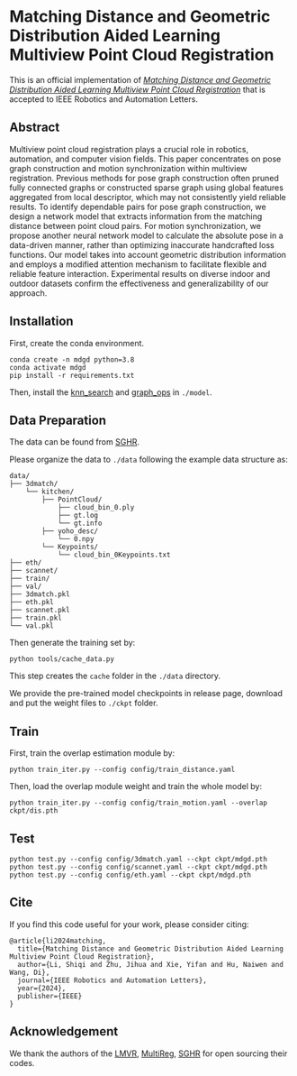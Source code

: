 # Matching Distance and Geometric Distribution Aided Learning Multiview Point Cloud Registration

This is an official implementation of [*Matching Distance and Geometric Distribution Aided Learning Multiview Point Cloud Registration*](https://ieeexplore.ieee.org/document/10669215) that is accepted to IEEE Robotics and Automation Letters.

## Abstract
Multiview point cloud registration plays a crucial role in robotics, automation, and computer vision fields. This paper concentrates on pose graph construction and motion synchronization within multiview registration. Previous methods for pose graph construction often pruned fully connected graphs or constructed sparse graph using global features aggregated from local descriptor, which may not consistently yield reliable results. To identify dependable pairs for pose graph construction, we design a network model that extracts information from the matching distance between point cloud pairs. For motion synchronization, we propose another neural network model to calculate the absolute pose in a data-driven manner, rather than optimizing inaccurate handcrafted loss functions. Our model takes into account geometric distribution information and employs a modified attention mechanism to facilitate flexible and reliable feature interaction. Experimental results on diverse indoor and outdoor datasets confirm the effectiveness and generalizability of our approach.

## Installation
First, create the conda environment.
```
conda create -n mdgd python=3.8
conda activate mdgd
pip install -r requirements.txt
```
Then, install the [knn_search](model/knn_search/README.md) and [graph_ops](model/graph_ops/README.md) in `./model`.

## Data Preparation
The data can be found from [SGHR](https://github.com/WHU-USI3DV/SGHR).

Please organize the data to `./data` following the example data structure as:
```
data/
├── 3dmatch/
    └── kitchen/
        ├── PointCloud/
            ├── cloud_bin_0.ply
            ├── gt.log
            └── gt.info
        ├── yoho_desc/
            └── 0.npy
        └── Keypoints/
            └── cloud_bin_0Keypoints.txt
├── eth/
├── scannet/
├── train/
├── val/
├── 3dmatch.pkl
├── eth.pkl
├── scannet.pkl
├── train.pkl
└── val.pkl
```
Then generate the training set by:
```
python tools/cache_data.py
```
This step creates the `cache` folder in the `./data` directory.

We provide the pre-trained model checkpoints in release page, download and put the weight files to `./ckpt` folder.

## Train
First, train the overlap estimation module by:
```
python train_iter.py --config config/train_distance.yaml
```
Then, load the overlap module weight and train the whole model by:
```
python train_iter.py --config config/train_motion.yaml --overlap ckpt/dis.pth
```

## Test
```
python test.py --config config/3dmatch.yaml --ckpt ckpt/mdgd.pth
python test.py --config config/scannet.yaml --ckpt ckpt/mdgd.pth
python test.py --config config/eth.yaml --ckpt ckpt/mdgd.pth
```

## Cite
If you find this code useful for your work, please consider citing:
```
@article{li2024matching,
  title={Matching Distance and Geometric Distribution Aided Learning Multiview Point Cloud Registration},
  author={Li, Shiqi and Zhu, Jihua and Xie, Yifan and Hu, Naiwen and Wang, Di},
  journal={IEEE Robotics and Automation Letters},
  year={2024},
  publisher={IEEE}
}
```

## Acknowledgement
We thank the authors of the [LMVR](https://github.com/zgojcic/3D_multiview_reg), [MultiReg](https://github.com/yewzijian/MultiReg), [SGHR](https://github.com/WHU-USI3DV/SGHR) for open sourcing their codes.